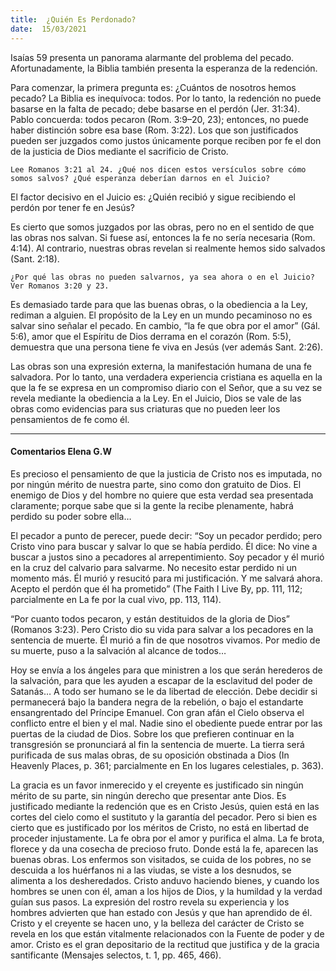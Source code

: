 ```yaml
---
title:  ¿Quién Es Perdonado? 
date:  15/03/2021
---
```


Isaías 59 presenta un panorama alarmante del problema del pecado. Afortunadamente, la Biblia también presenta la esperanza de la redención.

Para comenzar, la primera pregunta es: ¿Cuántos de nosotros hemos pecado? La Biblia es inequívoca: todos. Por lo tanto, la redención no puede basarse en la falta de pecado; debe basarse en el perdón (Jer. 31:34). Pablo concuerda: todos pecaron (Rom. 3:9–20, 23); entonces, no puede haber distinción sobre esa base (Rom. 3:22). Los que son justificados pueden ser juzgados como justos únicamente porque reciben por fe el don de la justicia de Dios mediante el sacrificio de Cristo.

`Lee Romanos 3:21 al 24. ¿Qué nos dicen estos versículos sobre cómo somos salvos? ¿Qué esperanza deberían darnos en el Juicio?`

El factor decisivo en el Juicio es: ¿Quién recibió y sigue recibiendo el perdón por tener fe en Jesús?

Es cierto que somos juzgados por las obras, pero no en el sentido de que las obras nos salvan. Si fuese así, entonces la fe no sería necesaria (Rom. 4:14). Al contrario, nuestras obras revelan si realmente hemos sido salvados (Sant. 2:18).

`¿Por qué las obras no pueden salvarnos, ya sea ahora o en el Juicio? Ver Romanos 3:20 y 23.`

Es demasiado tarde para que las buenas obras, o la obediencia a la Ley, rediman a alguien. El propósito de la Ley en un mundo pecaminoso no es salvar sino señalar el pecado. En cambio, “la fe que obra por el amor” (Gál. 5:6), amor que el Espíritu de Dios derrama en el corazón (Rom. 5:5), demuestra que una persona tiene fe viva en Jesús (ver además Sant. 2:26).

Las obras son una expresión externa, la manifestación humana de una fe salvadora. Por lo tanto, una verdadera experiencia cristiana es aquella en la que la fe se expresa en un compromiso diario con el Señor, que a su vez se revela mediante la obediencia a la Ley. En el Juicio, Dios se vale de las obras como evidencias para sus criaturas que no pueden leer los pensamientos de fe como él.

---

#### Comentarios Elena G.W

Es precioso el pensamiento de que la justicia de Cristo nos es imputada, no por ningún mérito de nuestra parte, sino como don gratuito de Dios. El enemigo de Dios y del hombre no quiere que esta verdad sea presentada claramente; porque sabe que si la gente la recibe plenamente, habrá perdido su poder sobre ella…

El pecador a punto de perecer, puede decir: “Soy un pecador perdido; pero Cristo vino para buscar y salvar lo que se había perdido. Él dice: No vine a buscar a justos sino a pecadores al arrepentimiento. Soy pecador y él murió en la cruz del calvario para salvarme. No necesito estar perdido ni un momento más. Él murió y resucitó para mi justificación. Y me salvará ahora. Acepto el perdón que él ha prometido” (The Faith I Live By, pp. 111, 112; parcialmente en La fe por la cual vivo, pp. 113, 114).

“Por cuanto todos pecaron, y están destituidos de la gloria de Dios” (Romanos 3:23). Pero Cristo dio su vida para salvar a los pecadores en la sentencia de muerte. Él murió a fin de que nosotros vivamos. Por medio de su muerte, puso a la salvación al alcance de todos…

Hoy se envía a los ángeles para que ministren a los que serán herederos de la salvación, para que les ayuden a escapar de la esclavitud del poder de Satanás… A todo ser humano se le da libertad de elección. Debe decidir si permanecerá bajo la bandera negra de la rebelión, o bajo el estandarte ensangrentado del Príncipe Emanuel. Con gran afán el Cielo observa el conflicto entre el bien y el mal. Nadie sino el obediente puede entrar por las puertas de la ciudad de Dios. Sobre los que prefieren continuar en la transgresión se pronunciará al fin la sentencia de muerte. La tierra será purificada de sus malas obras, de su oposición obstinada a Dios (In Heavenly Places, p. 361; parcialmente en En los lugares celestiales, p. 363).

La gracia es un favor inmerecido y el creyente es justificado sin ningún mérito de su parte, sin ningún derecho que presentar ante Dios. Es justificado mediante la redención que es en Cristo Jesús, quien está en las cortes del cielo como el sustituto y la garantía del pecador. Pero si bien es cierto que es justificado por los méritos de Cristo, no está en libertad de proceder injustamente. La fe obra por el amor y purifica el alma. La fe brota, florece y da una cosecha de precioso fruto. Donde está la fe, aparecen las buenas obras. Los enfermos son visitados, se cuida de los pobres, no se descuida a los huérfanos ni a las viudas, se viste a los desnudos, se alimenta a los desheredados. Cristo anduvo haciendo bienes, y cuando los hombres se unen con él, aman a los hijos de Dios, y la humildad y la verdad guían sus pasos. La expresión del rostro revela su experiencia y los hombres advierten que han estado con Jesús y que han aprendido de él. Cristo y el creyente se hacen uno, y la belleza del carácter de Cristo se revela en los que están vitalmente relacionados con la Fuente de poder y de amor. Cristo es el gran depositario de la rectitud que justifica y de la gracia santificante (Mensajes selectos, t. 1, pp. 465, 466).